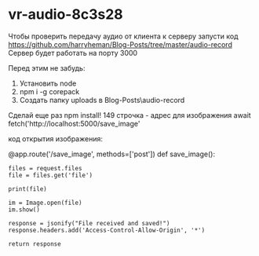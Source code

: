 # vr-audio-8c3s28

Чтобы проверить передачу аудио от клиента к серверу запусти код https://github.com/harryheman/Blog-Posts/tree/master/audio-record
Сервер будет работать на порту 3000

Перед этим не забудь:
1. Установить node
2. npm i -g corepack
3. Создать папку uploads в Blog-Posts\audio-record



Сделай еще раз npm install!
149 строчка - адрес для изображения  await fetch('http://localhost:5000/save_image'


код открытия изображения:

@app.route('/save_image', methods=['post'])
def save_image():

    files = request.files
    file = files.get('file')

    print(file)

    im = Image.open(file) 
    im.show()

    response = jsonify("File received and saved!")
    response.headers.add('Access-Control-Allow-Origin', '*')

    return response
